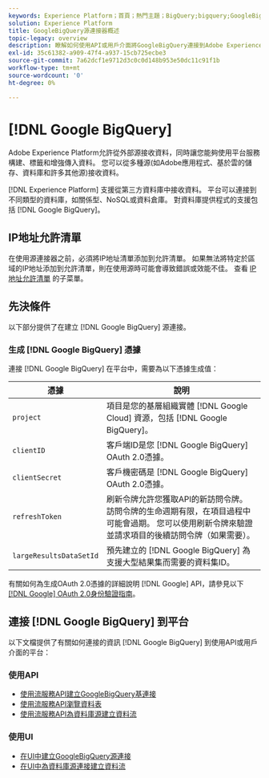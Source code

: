 ```yaml
---
keywords: Experience Platform；首頁；熱門主題；BigQuery;bigquery;GoogleBigQuery;google bigquery
solution: Experience Platform
title: GoogleBigQuery源連接器概述
topic-legacy: overview
description: 瞭解如何使用API或用戶介面將GoogleBigQuery連接到Adobe Experience Platform。
exl-id: 35c61382-a909-47f4-a937-15cb725ecbe3
source-git-commit: 7a62dcf1e9712d3c0c0d148b953e50dc11c91f1b
workflow-type: tm+mt
source-wordcount: '0'
ht-degree: 0%

---
```


# [!DNL Google BigQuery]

Adobe Experience Platform允許從外部源接收資料，同時讓您能夠使用平台服務構建、標籤和增強傳入資料。 您可以從多種源(如Adobe應用程式、基於雲的儲存、資料庫和許多其他源)接收資料。

[!DNL Experience Platform] 支援從第三方資料庫中接收資料。 平台可以連接到不同類型的資料庫，如關係型、NoSQL或資料倉庫。 對資料庫提供程式的支援包括 [!DNL Google BigQuery]。

## IP地址允許清單

在使用源連接器之前，必須將IP地址清單添加到允許清單。 如果無法將特定於區域的IP地址添加到允許清單，則在使用源時可能會導致錯誤或效能不佳。 查看 [IP地址允許清單](../../ip-address-allow-list.md) 的子菜單。

## 先決條件

以下部分提供了在建立 [!DNL Google BigQuery] 源連接。

### 生成 [!DNL Google BigQuery] 憑據

連接 [!DNL Google BigQuery] 在平台中，需要為以下憑據生成值：

| 憑據 | 說明 |
| ---------- | ----------- |
| `project` | 項目是您的基層組織實體 [!DNL Google Cloud] 資源，包括 [!DNL Google BigQuery]。 |
| `clientID` | 客戶端ID是您 [!DNL Google BigQuery] OAuth 2.0憑據。 |
| `clientSecret` | 客戶機密碼是 [!DNL Google BigQuery] OAuth 2.0憑據。 |
| `refreshToken` | 刷新令牌允許您獲取API的新訪問令牌。 訪問令牌的生命週期有限，在項目過程中可能會過期。 您可以使用刷新令牌來驗證並請求項目的後續訪問令牌（如果需要）。 |
| `largeResultsDataSetId` | 預先建立的  [!DNL Google BigQuery] 為支援大型結果集而需要的資料集ID。 |

有關如何為生成OAuth 2.0憑據的詳細說明 [!DNL Google] API，請參見以下 [[!DNL Google] OAuth 2.0身份驗證指南](https://developers.google.com/identity/protocols/oauth2)。

## 連接 [!DNL Google BigQuery] 到平台

以下文檔提供了有關如何連接的資訊 [!DNL Google BigQuery] 到使用API或用戶介面的平台：

### 使用API

- [使用流服務API建立GoogleBigQuery基連接](../../tutorials/api/create/databases/bigquery.md)
- [使用流服務API瀏覽資料表](../../tutorials/api/explore/tabular.md)
- [使用流服務API為資料庫源建立資料流](../../tutorials/api/collect/database-nosql.md)

### 使用UI

- [在UI中建立GoogleBigQuery源連接](../../tutorials/ui/create/databases/bigquery.md)
- [在UI中為資料庫源連接建立資料流](../../tutorials/ui/dataflow/databases.md)
